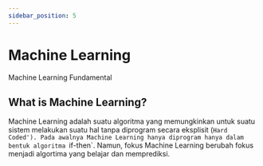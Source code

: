 ```yaml
---
sidebar_position: 5
---
```


# Machine Learning

Machine Learning Fundamental

## What is Machine Learning? 

Machine Learning adalah suatu algoritma yang memungkinkan untuk suatu sistem melakukan suatu hal tanpa diprogram secara eksplisit (`Hard Coded'). Pada awalnya Machine Learning hanya diprogram hanya dalam bentuk algoritma `if-then`. Namun, fokus Machine Learning berubah fokus menjadi algortima yang belajar dan memprediksi. 